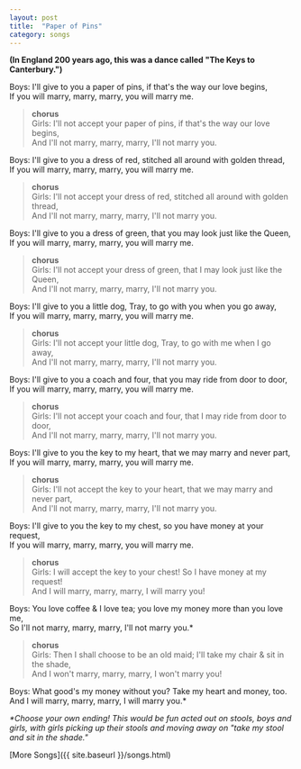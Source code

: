 ```yaml
---
layout: post
title:  "Paper of Pins"
category: songs
---
```


__(In England 200 years ago, this was a dance called "The Keys to Canterbury.")__  
  
Boys: I'll give to you a paper of pins, if that's the way our love begins,   
If you will marry, marry, marry, you will marry me.  

> **chorus**  
> Girls: I'll not accept your paper of pins, if that's the way our love begins,   
> And I'll not marry, marry, marry, I'll not marry you.  
  
Boys: I'll give to you a dress of red, stitched all around with golden thread,   
If you will marry, marry, marry, you will marry me.  

> **chorus**  
> Girls: I'll not accept your dress of red, stitched all around with golden thread,   
> And I'll not marry, marry, marry, I'll not marry you.  
  
Boys: I'll give to you a dress of green, that you may look just like the Queen,   
If you will marry, marry, marry, you will marry me.  

> **chorus**  
> Girls: I'll not accept your dress of green, that I may look just like the Queen,   
> And I'll not marry, marry, marry, I'll not marry you.  
  
Boys: I'll give to you a little dog, Tray, to go with you when you go away,   
If you will marry, marry, marry, you will marry me.  

> **chorus**  
> Girls: I'll not accept your little dog, Tray, to go with me when I go away,   
> And I'll not marry, marry, marry, I'll not marry you.  
  
Boys: I'll give to you a coach and four, that you may ride from door to door,   
If you will marry, marry, marry, you will marry me.  

> **chorus**  
> Girls: I'll not accept your coach and four, that I may ride from door to door,   
> And I'll not marry, marry, marry, I'll not marry you.  
  
Boys: I'll give to you the key to my heart, that we may marry and never part,   
If you will marry, marry, marry, you will marry me.  

> **chorus**  
> Girls: I'll not accept the key to your heart, that we may marry and never part,   
> And I'll not marry, marry, marry, I'll not marry you.  
  
Boys: I'll give to you the key to my chest, so you have money at your request,   
If you will marry, marry, marry, you will marry me.  

> **chorus**  
> Girls: I will accept the key to your chest! So I have money at my request!   
> And I will marry, marry, marry, I will marry you!  
  
Boys: You love coffee & I love tea; you love my money more than you love me,   
So I'll not marry, marry, marry, I'll not marry you.*  

> **chorus**  
> Girls: Then I shall choose to be an old maid; I'll take my chair & sit in the shade,   
> And I won't marry, marry, marry, I won't marry you!  
  
Boys: What good's my money without you? Take my heart and money, too.   
And I will marry, marry, marry, I will marry you.*  

_*Choose your own ending! This would be fun acted out on stools, boys and girls,
with girls picking up their stools and moving away on "take my stool and sit in
the shade."_
  
[More Songs]({{ site.baseurl }}/songs.html)
